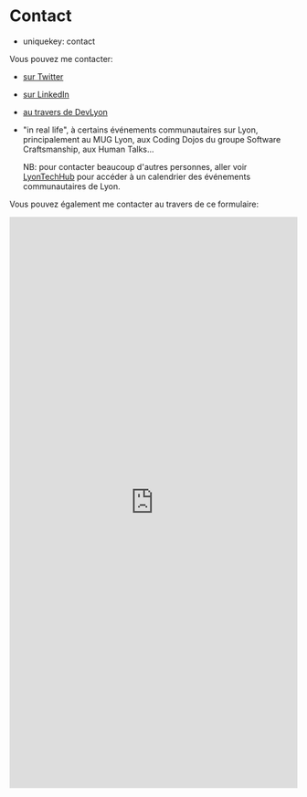 Contact
=======

- uniquekey: contact

Vous pouvez me contacter:
* [sur Twitter](https://twitter.com/clem_bouillier)
* [sur LinkedIn](https://www.linkedin.com/in/clementbouillier)
* [au travers de DevLyon](http://www.devlyon.com)
* "in real life", à certains événements communautaires sur Lyon, principalement au MUG Lyon, aux Coding Dojos du groupe Software Craftsmanship, aux Human Talks...

    NB: pour contacter beaucoup d'autres personnes, aller voir [LyonTechHub](http://www.lyontechhub.com) pour accéder à un calendrier des événements communautaires de Lyon.

Vous pouvez également me contacter au travers de ce formulaire:

<iframe src="https://docs.google.com/forms/d/e/1FAIpQLSexwSPxrmjCps0180e8hScgaUxffNUH6g1XPcAsRsT3Mnv6DQ/viewform?embedded=true#start=embed" width="100%" frameborder="0" marginheight="0" marginwidth="0" height="1000px">Loading...</iframe>
